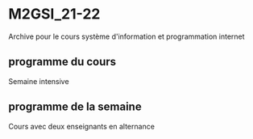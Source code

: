 # M2GSI_21-22
Archive pour le cours système d'information et programmation internet
## programme du cours
Semaine intensive
## programme de la semaine
Cours avec deux enseignants en alternance 
